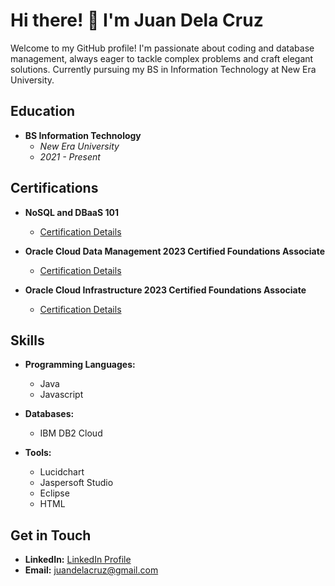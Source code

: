 # Hi there! 👋 I'm Juan Dela Cruz

Welcome to my GitHub profile! I'm passionate about coding and database management, always eager to tackle complex problems and craft elegant solutions. Currently pursuing my BS in Information Technology at New Era University.

## Education

- **BS Information Technology**
  - *New Era University*
  - *2021 - Present*

## Certifications

- **NoSQL and DBaaS 101**
  - [Certification Details](NoSQL_DBaaS_101_Certificate_Link)

- **Oracle Cloud Data Management 2023 Certified Foundations Associate**
  - [Certification Details](Oracle_Cloud_Data_Management_Certificate_Link)

- **Oracle Cloud Infrastructure 2023 Certified Foundations Associate**
  - [Certification Details](Oracle_Cloud_Infrastructure_Certificate_Link)

## Skills

- **Programming Languages:**
  - Java
  - Javascript

- **Databases:**
  - IBM DB2 Cloud

- **Tools:**
  - Lucidchart
  - Jaspersoft Studio
  - Eclipse
  - HTML

## Get in Touch

- **LinkedIn:** [LinkedIn Profile](LinkedIn_Profile_Link)
- **Email:** juandelacruz@gmail.com
